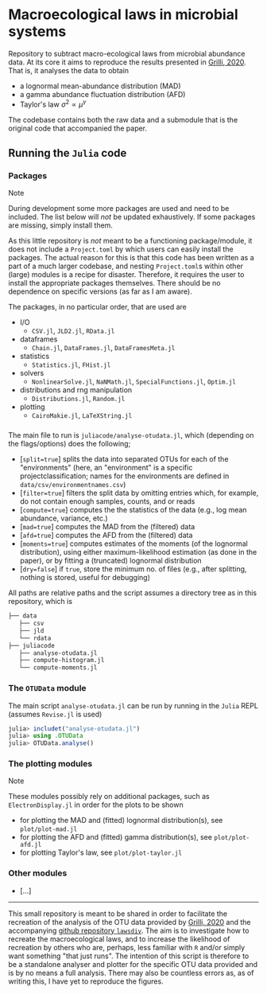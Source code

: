 # Macroecological laws in microbial systems
Repository to subtract macro-ecological laws from microbial abundance data.
At its core it aims to reproduce the results presented in [Grilli, 2020](https://www.nature.com/articles/s41467-020-18529-y). That is, it analyses the data to obtain
* a lognormal mean-abundance distribution (MAD)
* a gamma abundance fluctuation distribution (AFD)
* Taylor's law $\sigma^2 \propto \mu^\gamma$

The codebase contains both the raw data and a submodule that is the original code that accompanied the paper.

## Running the `Julia` code

### Packages
> [!NOTE]  
> During development some more packages are used and need to be included. The list below will *not* be updated exhaustively. If some packages are missing, simply install them.
  
As this little repository is _not_ meant to be a functioning package/module, it does not include a `Project.toml` by which users can easily install the packages. 
The actual reason for this is that this code has been written as a part of a much larger codebase, and nesting `Project.toml`s within other (large) modules is a recipe for disaster. 
Therefore, it requires the user to install the appropriate packages themselves. 
There should be no dependence on specific versions (as far as I am aware).

The packages, in no particular order, that are used are
- I/O
    - `CSV.jl`, `JLD2.jl`, `RData.jl`
- dataframes
    - `Chain.jl`, `DataFrames.jl`, `DataFramesMeta.jl`
- statistics
    - `Statistics.jl`, `FHist.jl`
- solvers
    - `NonlinearSolve.jl`, `NaNMath.jl`, `SpecialFunctions.jl`, `Optim.jl`
- distributions and rng manipulation
    - `Distributions.jl`, `Random.jl`
- plotting
    - `CairoMakie.jl`, `LaTeXString.jl`

###
The main file to run is `juliacode/analyse-otudata.jl`, which (depending on the flags/options) does the following;
- [`split=true`] splits the data into separated OTUs for each of the "environments" (here, an "environment" is a specific projectclassification; names for the environments are defined in `data/csv/environmentnames.csv`)
- [`filter=true`] filters the split data by omitting entries which, for example, do not contain enough samples, counts, and or reads
- [`compute=true`] computes the the statistics of the data (e.g., log mean abundance, variance, etc.)
- [`mad=true`] computes the MAD from the (filtered) data
- [`afd=true`] computes the AFD from the (filtered) data
- [`moments=true`] computes estimates of the moments (of the lognormal distribution), using either maximum-likelihood estimation (as done in the paper), or by fitting a (truncated) lognormal distribution
- [`dry=false`] if `true`, store the minimum no. of files (e.g., after splitting, nothing is stored, useful for debugging)

All paths are relative paths and the script assumes a directory tree as in this repository, which is
```bash 
├── data
   ├── csv
   ├── jld
   └── rdata
├── juliacode
   ├── analyse-otudata.jl
   ├── compute-histogram.jl
   └── compute-moments.jl
```

### The `OTUData` module
The main script `analyse-otudata.jl` can be run by running in the `Julia` REPL (assumes `Revise.jl` is used)

```julia
julia> includet("analyse-otudata.jl")
julia> using .OTUData
julia> OTUData.analyse()
```

### The plotting modules
> [!NOTE]
> These modules possibly rely on additional packages, such as `ElectronDisplay.jl` in order for the plots to be shown
  
- for plotting the MAD and (fitted) lognormal distribution(s), see `plot/plot-mad.jl`
- for plotting the AFD and (fitted) gamma distribution(s), see `plot/plot-afd.jl`
- for plotting Taylor's law, see `plot/plot-taylor.jl`

### Other modules
- [...]


---
This small repository is meant to be shared in order to facilitate the recreation of the analysis of the OTU data provided by [Grilli, 2020](https://www.nature.com/articles/s41467-020-18529-y) and the accompanying [github repository `lawsdiv`](https://github.com/jacopogrilli/lawsdiv). 
The aim is to investigate how to recreate the macroecological laws, and to increase the likelihood of recreation by others who are, perhaps, less familiar with `R` and/or simply want something "that just runs". 
The intention of this script is therefore to be a standalone analyser and plotter for the specific OTU data provided and is by no means a full analysis. 
There may also be countless errors as, as of writing this, I have yet to reproduce the figures.
